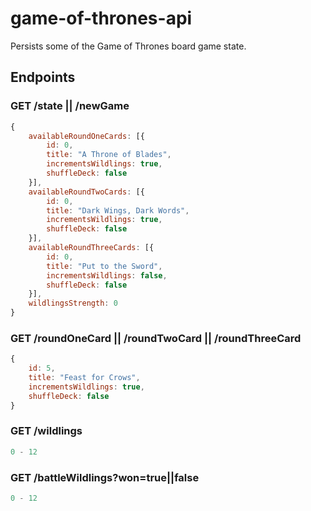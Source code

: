 # game-of-thrones-api

Persists some of the Game of Thrones board game state.

## Endpoints

### GET /state || /newGame

```javascript
{
    availableRoundOneCards: [{
        id: 0,
        title: "A Throne of Blades",
        incrementsWildlings: true,
        shuffleDeck: false
    }],
    availableRoundTwoCards: [{
        id: 0,
        title: "Dark Wings, Dark Words",
        incrementsWildlings: true,
        shuffleDeck: false
    }],
    availableRoundThreeCards: [{
        id: 0,
        title: "Put to the Sword",
        incrementsWildlings: false,
        shuffleDeck: false
    }],
    wildlingsStrength: 0
}
```
### GET /roundOneCard || /roundTwoCard || /roundThreeCard 

```javascript
{
    id: 5,
    title: "Feast for Crows",
    incrementsWildlings: true,
    shuffleDeck: false
}
```

### GET /wildlings

```javascript
0 - 12
```

### GET /battleWildlings?won=true||false

```javascript
0 - 12
```